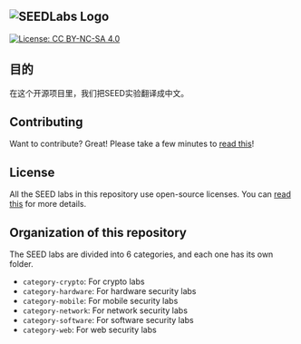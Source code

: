 ![SEEDLabs Logo](https://seedsecuritylabs.org/assets/images/seed_labs_chinese.png)
--------------------------------------------------------------------------------

[![License: CC BY-NC-SA 4.0](https://img.shields.io/badge/License-CC%20BY--NC--SA%204.0-lightgrey.svg)](https://creativecommons.org/licenses/by-nc-sa/4.0/)


## 目的

在这个开源项目里，我们把SEED实验翻译成中文。



## Contributing

Want to contribute? Great! Please take a few minutes to
[read this](CONTRIBUTING.md)!


## License

All the SEED labs in this repository use open-source licenses. 
You can [read this](LICENSE.md) for more details.


## Organization of this repository

The SEED labs are divided into 6 categories, and each one has its own folder. 

- ```category-crypto```:     For crypto labs
- ```category-hardware```:   For hardware security labs
- ```category-mobile```:     For mobile security labs
- ```category-network```:    For network security labs
- ```category-software```:   For software security labs
- ```category-web```:        For web security labs
